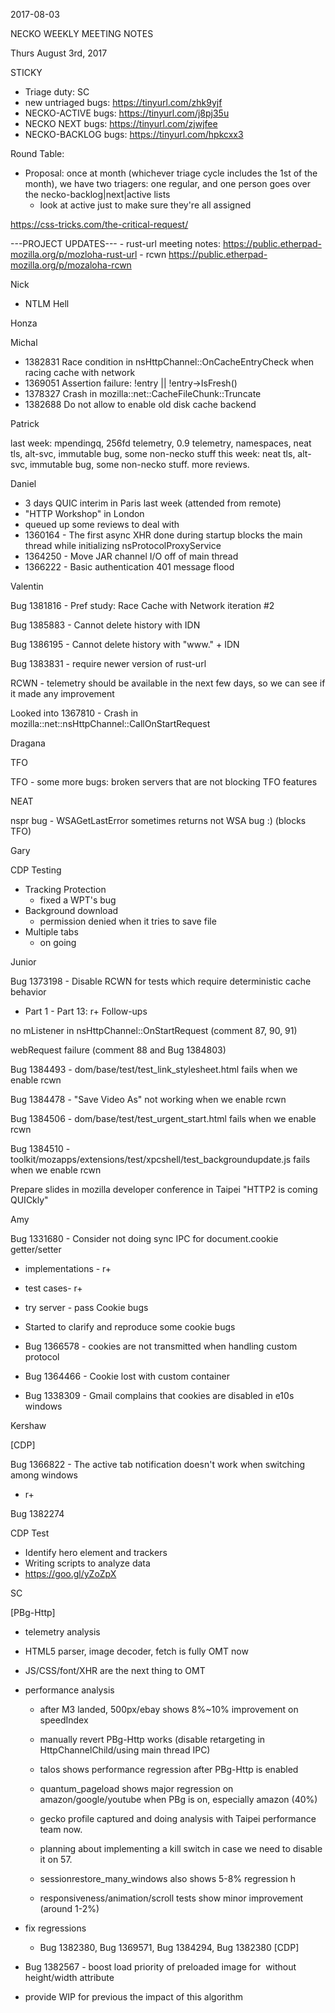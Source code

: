 2017-08-03

NECKO WEEKLY MEETING NOTES

Thurs August 3rd, 2017

STICKY

- Triage duty: SC
-  new untriaged bugs: https://tinyurl.com/zhk9yjf
- NECKO-ACTIVE bugs: https://tinyurl.com/j8pj35u
- NECKO NEXT bugs: https://tinyurl.com/zjwjfee
- NECKO-BACKLOG bugs:  https://tinyurl.com/hpkcxx3

Round Table:

- Proposal: once at month (whichever triage cycle includes the 1st of the month), we have two triagers: one regular, and one person goes over the necko-backlog|next|active lists
   - look at active just to make sure they're all assigned

https://css-tricks.com/the-critical-request/

---PROJECT UPDATES---
    - rust-url meeting notes: https://public.etherpad-mozilla.org/p/mozloha-rust-url
    - rcwn https://public.etherpad-mozilla.org/p/mozaloha-rcwn

Nick

- NTLM Hell

Honza

Michal

 - 1382831 Race condition in nsHttpChannel::OnCacheEntryCheck when racing cache with network
 - 1369051 Assertion failure: !entry || !entry->IsFresh()
 - 1378327 Crash in mozilla::net::CacheFileChunk::Truncate
 - 1382688 Do not allow to enable old disk cache backend

Patrick

  last week: mpendingq, 256fd telemetry, 0.9 telemetry, namespaces, neat tls, alt-svc, immutable bug, some non-necko stuff
  this week: neat tls, alt-svc, immutable bug, some non-necko stuff. more reviews.

Daniel

  - 3 days QUIC interim in Paris last week (attended from remote)
  - "HTTP Workshop" in London
  - queued up some reviews to deal with
  - 1360164 - The first async XHR done during startup blocks the main thread while initializing nsProtocolProxyService
  - 1364250 - Move JAR channel I/O off of main thread
  - 1366222  - Basic authentication 401 message flood

Valentin

Bug 1381816 - Pref study: Race Cache with Network iteration #2

Bug 1385883 - Cannot delete history with IDN

Bug 1386195 - Cannot delete history with "www." + IDN

Bug 1383831 - require newer version of rust-url

RCWN - telemetry should be available in the next few days, so we can see if it made any improvement

Looked into 1367810 - Crash in mozilla::net::nsHttpChannel::CallOnStartRequest

Dragana

TFO

TFO - some more bugs: broken servers that are not blocking TFO features

NEAT

nspr bug - WSAGetLastError sometimes returns not WSA bug :)  (blocks TFO)

Gary

CDP Testing

- Tracking Protection
  - fixed a WPT's bug
- Background download
  - permission denied when it tries to save file
- Multiple tabs
  - on going

Junior

Bug 1373198 - Disable RCWN for tests which require deterministic cache behavior

 - Part 1 - Part 13: r+
Follow-ups

no mListener in nsHttpChannel::OnStartRequest (comment 87, 90, 91)

webRequest failure (comment 88 and Bug 1384803)

Bug 1384493 - dom/base/test/test_link_stylesheet.html fails when we enable rcwn

Bug 1384478 - "Save Video As" not working when we enable rcwn

Bug 1384506 - dom/base/test/test_urgent_start.html fails when we enable rcwn

Bug 1384510 - toolkit/mozapps/extensions/test/xpcshell/test_backgroundupdate.js fails when we enable rcwn

Prepare slides in mozilla developer conference in Taipei "HTTP2 is coming QUICkly"

Amy

Bug 1331680 - Consider not doing sync IPC for document.cookie getter/setter

* implementations - r+
* test cases- r+
* try server - pass
Cookie bugs

* Started to clarify and reproduce some cookie bugs
* Bug 1366578 - cookies are not transmitted when handling custom protocol
* Bug 1364466 - Cookie lost with custom container
* Bug 1338309 - Gmail complains that cookies are disabled in e10s windows

Kershaw

[CDP]

Bug 1366822 - The active tab notification doesn't work when switching among windows

 - r+

 Bug 1382274

CDP Test

 - Identify hero element and trackers
 - Writing scripts to analyze data
 - https://goo.gl/yZoZpX

SC

[PBg-Http]

 - telemetry analysis
  - HTML5 parser, image decoder, fetch is fully OMT now
  - JS/CSS/font/XHR are the next thing to OMT
 - performance analysis
   - after M3 landed, 500px/ebay shows 8%~10% improvement on speedIndex
   - manually revert PBg-Http works (disable retargeting in HttpChannelChild/using main thread IPC)
    - talos shows performance regression after PBg-Http is enabled
     - quantum_pageload shows major regression on amazon/google/youtube when PBg is on, especially amazon (40%)
      - gecko profile captured and doing analysis with Taipei performance team now.
      - planning about implementing a kill switch in case we need to disable it on 57.
     - sessionrestore_many_windows also shows 5-8% regression
h

     - responsiveness/animation/scroll tests show minor improvement (around 1-2%)
 - fix regressions
   - Bug 1382380, Bug 1369571, Bug 1384294, Bug 1382380
[CDP]

 - Bug 1382567 - boost load priority of preloaded image for <img> without height/width attribute
  - provide WIP for previous the impact of this algorithm
